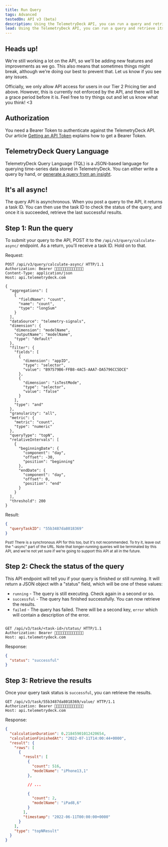 ```yaml
---
title: Run Query
tags: Advanced
testedOn: API v3 (beta)
description: Using the TelemetryDeck API, you can run a query and retrieve its results
lead: Using the TelemetryDeck API, you can run a query and retrieve its results
---
```


## Heads up!

We're still working a lot on the API, so we'll be adding new features and improvements as we go. This also means that sometimes things might break, although we're doing our best to prevent that. Let us know if you see any issues.

Officially, we only allow API access for users in our Tier 2 Pricing tier and above. However, this is currently not enforced by the API, and there will be a grace period before it is. Feel free to try things out and let us know what you think! <3

## Authorization

You need a Bearer Token to authenticate against the TelemetryDeck API. Our article [Getting an API Token](api-token.html) explains how to get a Bearer Token.

## TelemetryDeck Query Language

TelemetryDeck Query Language (TQL) is a JSON-based language for querying time-series data stored in TelemetryDeck. You can either write a query by hand, or [generate a query from an insight](api-get-the-query-for-an-insight.html).

## It's all async!

The query API is asynchronous. When you post a query to the API, it returns a task ID. You can then use the task ID to check the status of the query, and once it is succeeded, retrieve the last successful results.

## Step 1: Run the query

To submit your query to the API, POST it to the `/api/v3/query/calculate-async/` endpoint. As a return, you'll receive a task ID. Hold on to that.

Request:

```
POST /api/v3/query/calculate-async/ HTTP/1.1
Authorization: Bearer 🐻🐻🐻🐻🐻🐻🐻🐻🐻🐻🐻🐻🐻
Content-Type: application/json
Host: api.telemetrydeck.com

{
  "aggregations": [
    {
      "fieldName": "count",
      "name": "count",
      "type": "longSum"
    }
  ],
  "dataSource": "telemetry-signals",
  "dimension": {
    "dimension": "modelName",
    "outputName": "modelName",
    "type": "default"
  },
  "filter": {
    "fields": [
      {
        "dimension": "appID",
        "type": "selector",
        "value": "B97579B6-FFB8-4AC5-AAA7-DA5796CC5DCE"
      },
      {
        "dimension": "isTestMode",
        "type": "selector",
        "value": "false"
      }
    ],
    "type": "and"
  },
  "granularity": "all",
  "metric": {
    "metric": "count",
    "type": "numeric"
  },
  "queryType": "topN",
  "relativeIntervals": [
    {
      "beginningDate": {
        "component": "day",
        "offset": -30,
        "position": "beginning"
      },
      "endDate": {
        "component": "day",
        "offset": 0,
        "position": "end"
      }
    }
  ],
  "threshold": 200
}
```

Result:

```json
{
  "queryTaskID": "55b3487da8018369"
}
```

<small>Psst! There is a synchronous API for this too, but it's not recommended. To try it, leave out the "-async" part of the URL. Note that longer-running queries will be terminated by this API, and we're not yet sure if we're going to support this API at all in the future.</small>

## Step 2: Check the status of the query

This API endpoint will tell you if your query is finished or still running. It will return a JSON object with a "status" field, which will be one of these values:

- `running` - The query is still executing. Check again in a second or so.
- `successful` - The query has finished successfully. You can now retrieve the results.
- `failed` - The query has failed. There will be a second key, `error` which will contain a description of the error.

```

GET /api/v3/task/<task-id>/status/ HTTP/1.1
Authorization: Bearer 🐻🐻🐻🐻🐻🐻🐻🐻🐻🐻🐻🐻🐻
Host: api.telemetrydeck.com

```

Response:

```json
{
  "status": "successful"
}
```

## Step 3: Retrieve the results

Once your query task status is `successful`, you can retrieve the results.

```
GET /api/v3/task/55b3487da8018369/value/ HTTP/1.1
Authorization: Bearer 🐻🐻🐻🐻🐻🐻🐻🐻🐻🐻🐻🐻🐻
Host: api.telemetrydeck.com

```

Response:

```json
{
  "calculationDuration": 0.21845901012420654,
  "calculationFinishedAt": "2022-07-11T14:00:44+0000",
  "result": {
    "rows": [
      {
        "result": [
          {
            "count": 516,
            "modelName": "iPhone13,1"
          },

          // ...

          {
            "count": 2,
            "modelName": "iPad8,6"
          }
        ],
        "timestamp": "2022-06-11T00:00:00+0000"
      }
    ],
    "type": "topNResult"
  }
}
```
